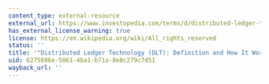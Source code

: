 ```yaml
---
content_type: external-resource
external_url: https://www.investopedia.com/terms/d/distributed-ledger-technology-dlt.asp
has_external_license_warning: true
license: https://en.wikipedia.org/wiki/All_rights_reserved
status: ''
title: '"Distributed Ledger Technology (DLT): Definition and How It Works."'
uid: 6275696e-5061-4ba1-b71a-8e8c279c7d51
wayback_url: ''
---
```

